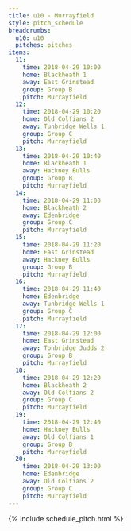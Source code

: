 ```yaml
---
title: u10 - Murrayfield
style: pitch_schedule
breadcrumbs:
  u10: u10
  pitches: pitches
items:
  11:
    time: 2018-04-29 10:00
    home: Blackheath 1
    away: East Grinstead
    group: Group B
    pitch: Murrayfield
  12:
    time: 2018-04-29 10:20
    home: Old Colfians 2
    away: Tunbridge Wells 1
    group: Group C
    pitch: Murrayfield
  13:
    time: 2018-04-29 10:40
    home: Blackheath 1
    away: Hackney Bulls
    group: Group B
    pitch: Murrayfield
  14:
    time: 2018-04-29 11:00
    home: Blackheath 2
    away: Edenbridge
    group: Group C
    pitch: Murrayfield
  15:
    time: 2018-04-29 11:20
    home: East Grinstead
    away: Hackney Bulls
    group: Group B
    pitch: Murrayfield
  16:
    time: 2018-04-29 11:40
    home: Edenbridge
    away: Tunbridge Wells 1
    group: Group C
    pitch: Murrayfield
  17:
    time: 2018-04-29 12:00
    home: East Grinstead
    away: Tonbridge Judds 2
    group: Group B
    pitch: Murrayfield
  18:
    time: 2018-04-29 12:20
    home: Blackheath 2
    away: Old Colfians 2
    group: Group C
    pitch: Murrayfield
  19:
    time: 2018-04-29 12:40
    home: Hackney Bulls
    away: Old Colfians 1
    group: Group B
    pitch: Murrayfield
  20:
    time: 2018-04-29 13:00
    home: Edenbridge
    away: Old Colfians 2
    group: Group C
    pitch: Murrayfield
---
```


{% include schedule_pitch.html %}

